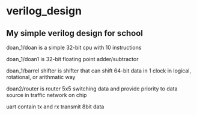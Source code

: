 # verilog_design
My simple verilog design for school
-----------------------------------
doan_1/doan is a simple 32-bit cpu with 10 instructions

doan_1/doan1 is 32-bit floating point adder/subtractor

doan_1/barrel shifter is shifter that can shift 64-bit data in 1 clock in logical, rotational, or arithmatic way

doan2/router is router 5x5 switching data and provide priority to data source in traffic network on chip

uart contain tx and rx transmit 8bit data
